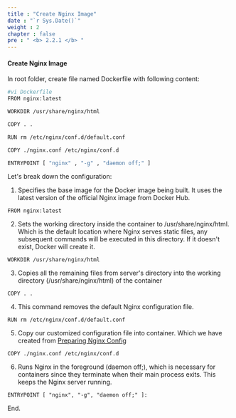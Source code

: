 ```yaml
---
title : "Create Nginx Image"
date : "`r Sys.Date()`"
weight : 2
chapter : false
pre : " <b> 2.2.1 </b> "
---
```


#### Create Nginx Image

In root folder, create file named Dockerfile with following content:
```bash
#vi Dockerfile
FROM nginx:latest

WORKDIR /usr/share/nginx/html

COPY . .

RUN rm /etc/nginx/conf.d/default.conf

COPY ./nginx.conf /etc/nginx/conf.d

ENTRYPOINT [ "nginx" , "-g" , "daemon off;" ]
```

Let's break down the configuration:

1. Specifies the base image for the Docker image being built. It uses the latest version of the official Nginx image from Docker Hub.

```
FROM nginx:latest
```
2. Sets the working directory inside the container to /usr/share/nginx/html. Which is the default location where Nginx serves static files, any subsequent commands will be executed in this directory. If it doesn't exist, Docker will create it.
```
WORKDIR /usr/share/nginx/html
```
3. Copies all the remaining files from server's directory into the working directory (/usr/share/nginx/html) of the container
```
COPY . .
```

4. This command removes the default Nginx configuration file.
```
RUN rm /etc/nginx/conf.d/default.conf
```

5. Copy our customized configuration file into container. Which we have created from [Preparing Nginx Config](/2.1-createnginx/)
```
COPY ./nginx.conf /etc/nginx/conf.d
```

6. Runs Nginx in the foreground (daemon off;), which is necessary for containers since they terminate when their main process exits. This keeps the Nginx server running.
```
ENTRYPOINT [ "nginx", "-g", "daemon off;" ]:
```

End.